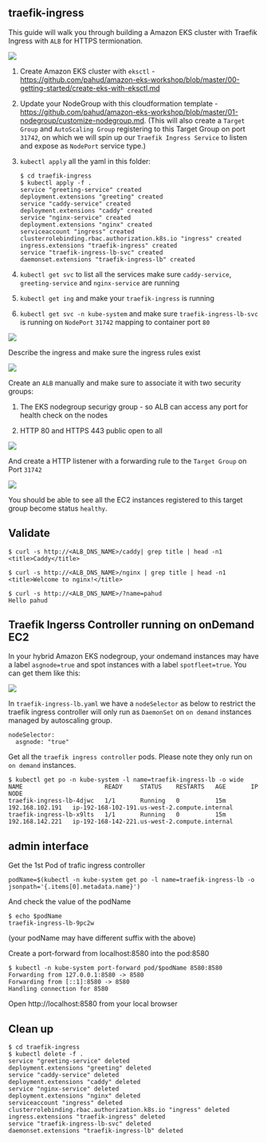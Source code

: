 ## traefik-ingress

This guide will walk you through building a Amazon EKS cluster with Traefik Ingress with `ALB` for HTTPS termionation. 



![](images/EKS-Traefik-Ingress.png)



1. Create Amazon EKS cluster with `eksctl` - https://github.com/pahud/amazon-eks-workshop/blob/master/00-getting-started/create-eks-with-eksctl.md

2. Update your NodeGroup with this cloudformation template - https://github.com/pahud/amazon-eks-workshop/blob/master/01-nodegroup/customize-nodegroup.md. (This will also create a `Target Group` and `AutoScaling Group` registering to this Target Group on port `31742`, on which we will spin up our `Traefik Ingress Service` to listen and expose as `NodePort` service type.)

3. `kubectl apply` all the yaml in this folder:

   ```
   $ cd traefik-ingress
   $ kubectl apply -f .
   service "greeting-service" created
   deployment.extensions "greeting" created
   service "caddy-service" created
   deployment.extensions "caddy" created
   service "nginx-service" created
   deployment.extensions "nginx" created
   serviceaccount "ingress" created
   clusterrolebinding.rbac.authorization.k8s.io "ingress" created
   ingress.extensions "traefik-ingress" created
   service "traefik-ingress-lb-svc" created
   daemonset.extensions "traefik-ingress-lb" created
   ```

4. `kubectl get svc` to list all the services make sure `caddy-service`, `greeting-service` and `nginx-service` are running

5. `kubectl get ing` and make your `traefik-ingress` is running

6. `kubectl get svc -n kube-system` and make sure `traefik-ingress-lb-svc` is running on `NodePort` `31742` mapping to container port `80`



![](images/01.png)

Describe the ingress and make sure the ingress rules exist

![](images/02.png)



Create an `ALB` manually and make sure to associate it with two security groups:

1) The EKS nodegroup securigy group - so ALB can access any port for health check on the nodes

2) HTTP 80 and HTTPS 443 public open to all

![](images/04.png)

And create a HTTP listener with a forwarding rule to the `Target Group` on Port `31742`



![](images/03.png)

You should be able to see all the EC2 instances registered to this target group become status `healthy`.



## Validate



```
$ curl -s http://<ALB_DNS_NAME>/caddy| grep title | head -n1
<title>Caddy</title>

$ curl -s http://<ALB_DNS_NAME>/nginx | grep title | head -n1
<title>Welcome to nginx!</title>

$ curl -s http://<ALB_DNS_NAME>/?name=pahud
Hello pahud
```



## Traefik Ingerss Controller running on onDemand EC2

In your hybrid Amazon EKS nodegroup, your ondemand instances may have a label `asgnode=true` and spot instances with a label `spotfleet=true`. You can get them like this:

![](images/05.png)



In `traefik-ingress-lb.yaml` we have a `nodeSelector` as below to restrict the traefik ingress controller will only run as `DaemonSet` on `on demand` instances managed by autoscaling group.

```
nodeSelector:
  asgnode: "true"
```



Get all the `traefik ingress controller` pods. Please note they only run on `on demand` instances.

```
$ kubectl get po -n kube-system -l name=traefik-ingress-lb -o wide
NAME                       READY     STATUS    RESTARTS   AGE       IP                NODE
traefik-ingress-lb-4djwc   1/1       Running   0          15m       192.168.102.191   ip-192-168-102-191.us-west-2.compute.internal
traefik-ingress-lb-x9lts   1/1       Running   0          15m       192.168.142.221   ip-192-168-142-221.us-west-2.compute.internal
```


## admin interface

Get the 1st Pod of trafic ingress controller
```
podName=$(kubectl -n kube-system get po -l name=traefik-ingress-lb -o jsonpath='{.items[0].metadata.name}')

```

And check the value of the podName 
```
$ echo $podName
traefik-ingress-lb-9pc2w
```
(your podName may have different suffix with the above)


Create a port-forward from localhost:8580 into the pod:8580

```
$ kubectl -n kube-system port-forward pod/$podName 8580:8580
Forwarding from 127.0.0.1:8580 -> 8580
Forwarding from [::1]:8580 -> 8580
Handling connection for 8580
```

Open http://localhost:8580 from your local browser


## Clean up



```
$ cd traefik-ingress
$ kubectl delete -f .
service "greeting-service" deleted
deployment.extensions "greeting" deleted
service "caddy-service" deleted
deployment.extensions "caddy" deleted
service "nginx-service" deleted
deployment.extensions "nginx" deleted
serviceaccount "ingress" deleted
clusterrolebinding.rbac.authorization.k8s.io "ingress" deleted
ingress.extensions "traefik-ingress" deleted
service "traefik-ingress-lb-svc" deleted
daemonset.extensions "traefik-ingress-lb" deleted
```



